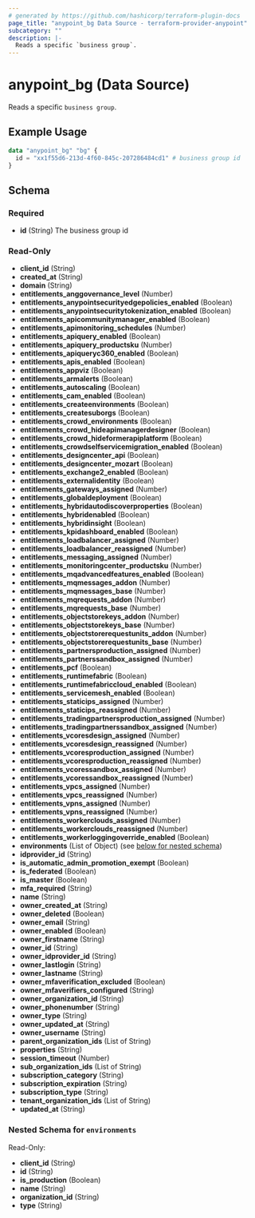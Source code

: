 ```yaml
---
# generated by https://github.com/hashicorp/terraform-plugin-docs
page_title: "anypoint_bg Data Source - terraform-provider-anypoint"
subcategory: ""
description: |-
  Reads a specific `business group`.
---
```


# anypoint_bg (Data Source)

Reads a specific `business group`.

## Example Usage

```terraform
data "anypoint_bg" "bg" {
  id = "xx1f55d6-213d-4f60-845c-207286484cd1" # business group id
}
```

<!-- schema generated by tfplugindocs -->
## Schema

### Required

- **id** (String) The business group id

### Read-Only

- **client_id** (String)
- **created_at** (String)
- **domain** (String)
- **entitlements_anggovernance_level** (Number)
- **entitlements_anypointsecurityedgepolicies_enabled** (Boolean)
- **entitlements_anypointsecuritytokenization_enabled** (Boolean)
- **entitlements_apicommunitymanager_enabled** (Boolean)
- **entitlements_apimonitoring_schedules** (Number)
- **entitlements_apiquery_enabled** (Boolean)
- **entitlements_apiquery_productsku** (Number)
- **entitlements_apiqueryc360_enabled** (Boolean)
- **entitlements_apis_enabled** (Boolean)
- **entitlements_appviz** (Boolean)
- **entitlements_armalerts** (Boolean)
- **entitlements_autoscaling** (Boolean)
- **entitlements_cam_enabled** (Boolean)
- **entitlements_createenvironments** (Boolean)
- **entitlements_createsuborgs** (Boolean)
- **entitlements_crowd_environments** (Boolean)
- **entitlements_crowd_hideapimanagerdesigner** (Boolean)
- **entitlements_crowd_hideformerapiplatform** (Boolean)
- **entitlements_crowdselfservicemigration_enabled** (Boolean)
- **entitlements_designcenter_api** (Boolean)
- **entitlements_designcenter_mozart** (Boolean)
- **entitlements_exchange2_enabled** (Boolean)
- **entitlements_externalidentity** (Boolean)
- **entitlements_gateways_assigned** (Number)
- **entitlements_globaldeployment** (Boolean)
- **entitlements_hybridautodiscoverproperties** (Boolean)
- **entitlements_hybridenabled** (Boolean)
- **entitlements_hybridinsight** (Boolean)
- **entitlements_kpidashboard_enabled** (Boolean)
- **entitlements_loadbalancer_assigned** (Number)
- **entitlements_loadbalancer_reassigned** (Number)
- **entitlements_messaging_assigned** (Number)
- **entitlements_monitoringcenter_productsku** (Number)
- **entitlements_mqadvancedfeatures_enabled** (Boolean)
- **entitlements_mqmessages_addon** (Number)
- **entitlements_mqmessages_base** (Number)
- **entitlements_mqrequests_addon** (Number)
- **entitlements_mqrequests_base** (Number)
- **entitlements_objectstorekeys_addon** (Number)
- **entitlements_objectstorekeys_base** (Number)
- **entitlements_objectstorerequestunits_addon** (Number)
- **entitlements_objectstorerequestunits_base** (Number)
- **entitlements_partnersproduction_assigned** (Number)
- **entitlements_partnerssandbox_assigned** (Number)
- **entitlements_pcf** (Boolean)
- **entitlements_runtimefabric** (Boolean)
- **entitlements_runtimefabriccloud_enabled** (Boolean)
- **entitlements_servicemesh_enabled** (Boolean)
- **entitlements_staticips_assigned** (Number)
- **entitlements_staticips_reassigned** (Number)
- **entitlements_tradingpartnersproduction_assigned** (Number)
- **entitlements_tradingpartnerssandbox_assigned** (Number)
- **entitlements_vcoresdesign_assigned** (Number)
- **entitlements_vcoresdesign_reassigned** (Number)
- **entitlements_vcoresproduction_assigned** (Number)
- **entitlements_vcoresproduction_reassigned** (Number)
- **entitlements_vcoressandbox_assigned** (Number)
- **entitlements_vcoressandbox_reassigned** (Number)
- **entitlements_vpcs_assigned** (Number)
- **entitlements_vpcs_reassigned** (Number)
- **entitlements_vpns_assigned** (Number)
- **entitlements_vpns_reassigned** (Number)
- **entitlements_workerclouds_assigned** (Number)
- **entitlements_workerclouds_reassigned** (Number)
- **entitlements_workerloggingoverride_enabled** (Boolean)
- **environments** (List of Object) (see [below for nested schema](#nestedatt--environments))
- **idprovider_id** (String)
- **is_automatic_admin_promotion_exempt** (Boolean)
- **is_federated** (Boolean)
- **is_master** (Boolean)
- **mfa_required** (String)
- **name** (String)
- **owner_created_at** (String)
- **owner_deleted** (Boolean)
- **owner_email** (String)
- **owner_enabled** (Boolean)
- **owner_firstname** (String)
- **owner_id** (String)
- **owner_idprovider_id** (String)
- **owner_lastlogin** (String)
- **owner_lastname** (String)
- **owner_mfaverification_excluded** (Boolean)
- **owner_mfaverifiers_configured** (String)
- **owner_organization_id** (String)
- **owner_phonenumber** (String)
- **owner_type** (String)
- **owner_updated_at** (String)
- **owner_username** (String)
- **parent_organization_ids** (List of String)
- **properties** (String)
- **session_timeout** (Number)
- **sub_organization_ids** (List of String)
- **subscription_category** (String)
- **subscription_expiration** (String)
- **subscription_type** (String)
- **tenant_organization_ids** (List of String)
- **updated_at** (String)

<a id="nestedatt--environments"></a>
### Nested Schema for `environments`

Read-Only:

- **client_id** (String)
- **id** (String)
- **is_production** (Boolean)
- **name** (String)
- **organization_id** (String)
- **type** (String)


